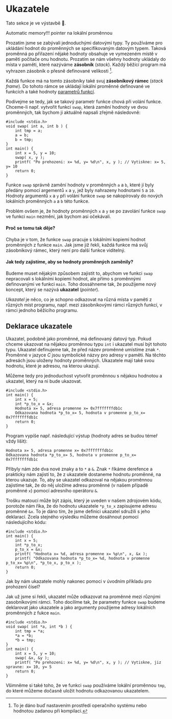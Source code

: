 # Ukazatele
Tato sekce je ve výstavbě 🚧.

Automatic memory!!! pointer na lokální proměnnou

Prozatím jsme se zabývali jednoduchými datovými typy.
Ty používáme pro ukládání hodnot do proměnných se specifikovaným datovým typem.
Taková proměnná po přiřazení nějaké hodnoty obsahuje ve vymezeném místě v paměti počítače onu hodnotu.
Prozatím se nám všehny hodnoty ukládaly do místa v paměti, které nazýváme **zásobník** (*stack*).
Každý běžící program má vyhrazen zásobník o přesně definované velikosti [^1].

[^1]: To je dáno buď nastavením prostředí operačního systému nebo hodnotou zadanou při kompilaci.

Každá funkce má na tomto zásobníky také svuj **zásobníkový rámec** (*stack frame*).
Do tohoto rámce se ukládají lokální proměnné definované ve funkcích a také hodnoty [parametrů funkcí](./funkce.md#parametrizace-funkcí).

Podívejme se tedy, jak se takový parametr funkce chová při volání funkce.
Chceme-li např. vytvořit funkci `swap`, která zamění hodnoty ve dvou proměnných, tak bychom ji aktuálně napsali zřejmě následovně:

```c,editable
#include <stdio.h>
void swap( int a, int b ) {
    int tmp = a;
    a = b;
    b = tmp;
}
int main() {
    int x = 5, y = 10;
    swap( x, y );
    printf( "Po prehozeni: x= %d, y= %d\n", x, y ); // Vytiskne: x= 5, y= 10
    return 0;
}
```

Funkce `swap` správně zamění hodnoty v proměnných `a` a `b`, které jí byly předány pomocí argementů `x` a `y`, jež byly nahrazeny hodnotami `5` a `10`.
Hodnoty argumentů `x` a `y` při volání funkce `swap` se nakopírovaly do nových lokálních proměnných `a` a `b` této funkce.

Problém ovšem je, že hodnoty proměnných `x` a `y` se po zavolání funkce `swap` ve funkci `main` nezmění, jak bychom asi očekávali.

#### Proč se tomu tak děje?

Chyba je v tom, že funkce `swap` pracuje s lokálními kopiemi hodnot proměnných z funkce `main`.
Jak jsme již řekli, každá funkce má svůj zásobníkový rámec, který není pro další funkce viditelný.

#### Jak tedy zajistíme, aby se hodnoty proměnných zaměnily?

Budeme muset nějakým způsobem zajistit to, abychom ve funkci `swap` nepracovali s lokálními kopiemi hodnot, ale přímo s proměnnými definovanými ve funkci `main`.
Toho dossáhneme tak, že použijeme nový koncept, který se nazývá **ukazatel** (*pointer*).

*Ukazatel* je něco, co je schopno odkazovat na různá místa v paměti z různých míst programu, např. mezi zásobníkovými rámci různých funkcí, v rámci jednoho běžícího programu.

## Deklarace ukazatele

Ukazatel, podobně jako proměnné, má definovaný datový typ.
Pokud chceme ukazovat na nějakou proměnnou typu `int` i ukazatel musí být tohoto typu.
Ukazatel definujeme tak, že před název proměnné umístíme znak `*`.
Proměnné v jazyce *C* jsou symbolické názvy pro adresy v paměti.
Na těchto adresách jsou uloženy hodnoty proměnných.
Ukazatele mají také svou hodnotu, které je adresou, na kterou ukazují.

Můžeme tedy pro jednoduchost vytvořit proměnnou s nějakou hodnotou a ukazatel, který na ni bude ukazovat.

```c,editable
#include <stdio.h>
int main() {
    int x = 5;
    int *p_to_x = &x;
    Hodnota x= 5, adresa promenne x= 0x7fffffffdb1c
    Odkazovana hodnota *p_to_x= 5, hodnota v promenne p_to_x= 0x7fffffffdb1c
    return 0;
}
```

Program vypíše např. následující výstup (hodnoty adres se budou témeř vždy lišit):

```
Hodnota x= 5, adresa promenne x= 0x7fffffffdb1c
Odkazovana hodnota *p_to_x= 5, hodnota v promenne p_to_x= 0x7fffffffdb1c
```

Přibyly nám zde dva nové znaky a to `*` a `&`.
Znak `*` říkáme derefence a prakticky nám zajistí to, že z ukazatele dostaneme hodnotu proměnné, na kterou ukazuje.
To, aby se ukazatel odkazoval na nějakou proměnnou zajistíme tak, že do něj uložíme adresu proměnné (v našem případě proměnné `x`) pomocí adresního operátoru `&`.

Trošku matoucí může být zápis, který  je uveden v našem zdrojovém kódu, porotože nám říka, že do hodnotu ukazatele `*p_to_x` zapisujeme adresu proměnné `&x`.
To je dáno tím, že jsme definici ukazatel sdružili s jeho deklarací.
Zcela stejného výsledku můžeme dosáhnout pomocí následujícího kódu:

```c,editable
#include <stdio.h>
int main() {
    int x = 5;
    int *p_to_x;
    p_to_x = &x;
    printf( "Hodnota x= %d, adresa promenne x= %p\n", x, &x );
    printf( "Odkazovana hodnota *p_to_x= %d, hodnota v promenne p_to_x= %p\n", *p_to_x, p_to_x );
    return 0;
}
```

Jak by nám ukazatele mohly nakonec pomoci v úvodním příkladu pro prohození čísel?

Jak už jsme si řekli, ukazatel může odkazovat na proměnné mezi různými zasobníkovými rámci.
Toho docílíme tak, že parametry funkce `swap` budeme deklarovat jako ukazatele a jako argumenty použijeme adresy lokálních proměnných z fukce `main`.

```c,editable
#include <stdio.h>
void swap( int *a, int *b ) {
    int tmp = *a;
    *a = *b;
    *b = tmp;
}
int main() {
    int x = 5, y = 10;
    swap( &x, &y );
    printf( "Po prehozeni: x= %d, y= %d\n", x, y ); // Vytiskne, jiz spravne: x= 10, y= 5
    return 0;
}
```

Všimněme si také toho, že ve funkci `swap` používáme lokální proměnnou `tmp`, do které můžeme dočasně uložit hodnotu odkazovanou ukazatelem.

